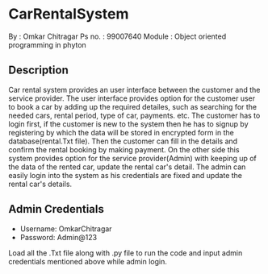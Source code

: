 # CarRentalSystem

By     : Omkar Chitragar
Ps no. : 99007640
Module : Object oriented programming in phyton

## Description

Car rental system provides an user interface between the customer and the service provider. The user interface provides option for the customer user to book a car by
adding up the required detailes, such as searching for the needed cars, rental period, type of car, payments. etc. The customer has to login first, if the customer is
new to the system then he has to signup by registering by which the data will be stored in encrypted form in the database(rental.Txt file). Then the customer can fill
in the details and confirm the rental booking by making payment. On the other side this system provides option for the service provider(Admin) with keeping up of the
data of the rented car, update the rental car's detail. The admin can easily login into the system as his credentials are fixed and update the rental car's details.

## Admin Credentials

*   Username: OmkarChitragar
*   Password: Admin@123

Load all the .Txt file along with .py file to run the code and input admin credentials mentioned above while admin login.
